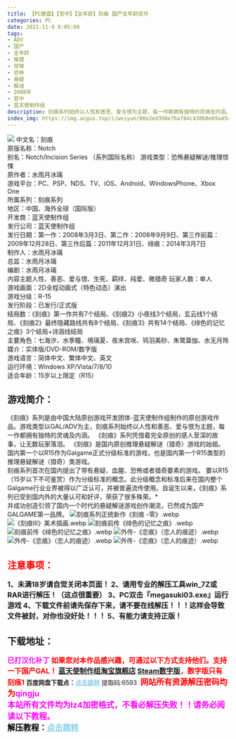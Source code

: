 ```yaml
---
title: 【PC硬盘】【官中】【全年龄】刻痕 国产全年龄佳作
categories: PC
date: 2021-11-9 0:05:00
tags:
- ADV
- 国产
- 全年龄
- 推理
- 惊悚
- 恐怖
- 悬疑
- 解谜
- 2008年
- 官中
- 蓝天使制作组
description: 刻痕系列始终以人性和善恶、爱与恨为主题，每一作都拥有独特的灵魂及内涵。《刻痕》系列凭借着完全原创的感人至深的故事，让无数玩家落泪。
index_img: https://img.acgus.top/i/weiyun/08e2ed398e76af84c430b0e69a45e290bafaf1fa4e2fb21bf9d89c1b69cdceb823bba2e7d19e95f7383c6adeb230774a.webp
---
```

![](https://img.acgus.top/i/weiyun/08e2ed398e76af84c430b0e69a45e290bafaf1fa4e2fb21bf9d89c1b69cdceb823bba2e7d19e95f7383c6adeb230774a.webp)
中文名：刻痕    
原版名称：Notch     
别名：Notch/Incision Series （系列国际名称）
游戏类型：恐怖悬疑解谜/推理惊悚     
原作者：水雨月冰璃     
游戏平台：PC、PSP、NDS、TV、iOS、Android、WindowsPhone、Xbox One     
所属系列：刻痕系列     
地区：中国、海外全球（国际版）     
开发商：蓝天使制作组     
发行公司：蓝天使制作组         
发行日期：第一作：2008年3月3日、第二作：2008年9月9日、第三作前篇：2009年12月28日、第三作后篇：2011年12月31日、绯痕：2014年3月7日     
制作人：水雨月冰璃     
总监：水雨月冰璃     
编剧：水雨月冰璃     
内容主题人性、善恶、爱与恨、生死、羁绊、纯爱、微猎奇
玩家人数：单人         
游戏画面：2D全程动画式（特色动态）演出     
游戏分级：R-15     
发行阶段：已发行/正式版          
结局数：《刻痕》第一作共有7个结局、《刻痕2》小夜线3个结局，玄云线1个结局、《刻痕2》最终隐藏路线共有8个结局、《刻痕3》共有14个结局、《绯色的记忆之痕》3个结局+诗涵线结局     
主要角色：七海汐、水季瞳、境璃夏、夜未宫咲、鸨羽美砂、朱鹭亜伽、水无月玲        
媒介：实体版/DVD-ROM/数字版     
游戏语言：简体中文、繁体中文、英文     
运行环境：Windows XP/Vista/7/8/10     
适合年龄：15岁以上限定（R15）

## 游戏简介：
《刻痕》系列是由中国大陆原创游戏开发团体-蓝天使制作组制作的原创游戏作品。游戏类型以GAL/ADV为主，刻痕系列始终以人性和善恶、爱与恨为主题，每一作都拥有独特的灵魂及内涵。
《刻痕》系列凭借着完全原创的感人至深的故事，让无数玩家落泪。  《刻痕》是国内原创推理悬疑解谜（猎奇）游戏的始祖。国内第一个以R15作为Galgame正式分级标准的游戏，也是国内第一个R15类型的推理悬疑解谜（猎奇）类游戏。      
刻痕系列首次在国内提出了带有悬疑、血腥、恐怖或者猎奇要素的游戏。  要以R15（15岁以下不可鉴赏）作为分级标准的概念。此分级概念和标准后来在国内整个Galgame行业业界被得以广泛认可，并被普遍流传使用。自诞生以来，《刻痕》系列已受到国内外的大量认可和好评，荣获了很多殊荣。*    
并成功创造引领了国内一个时代的悬疑解谜游戏创作潮流，已然成为国产GALGAME第一品牌。
![刻痕系列正统新作《刻痕 -零》.webp](https://img.acgus.top/i/weiyun/08e2ed398e76af84c430b0e69a45e290bafaf1fa4e2fb21bf9d89c1b69cdceb823bba2e7d19e95f7383c6adeb230774a.webp)
![《刻痕Ⅲ》美术插画.webp](https://img.acgus.top/i/weiyun/2f2722fb2d2e6b9667d2dc2628798599a9647e5cc817654052e171116a40f442f7490c4bf40670cba83d5977a7e73198.webp)
![刻痕前传《绯色的记忆之痕》.webp](https://img.acgus.top/i/weiyun/6cafca2f36bdb44e0b3da3e371c9d656225d32d95ed79d03e95349baca67756257c9dcc1a82ad13154c1e8754db90c9e.webp)
![刻痕前传《绯色的记忆之痕》.webp](https://img.acgus.top/i/weiyun/1fff6ee29b1445321fa5362573ae431071b0a49df96ba23d01603897d31bbb5f8167ee31467bfc913cb291982061dcf3.webp)
![外传-《恋痕》（恋人的痕迹）.webp](https://img.acgus.top/i/weiyun/79f3170a2d09f35ba1f850f477c51cce2634bd9825fb263ab5e434b35a3875d32b1cd703d8c2dc154c1e11447eab1f47.webp)
![外传-《恋痕》（恋人的痕迹）.webp](https://img.acgus.top/i/weiyun/828d9bd9538c8a955584419f619bf0845dd584ec1da6154b42ec6163f4f4e2c463eb2dd0315584ea720859e10d294e1a.webp)
![外传-《恋痕》（恋人的痕迹）.webp](https://img.acgus.top/i/weiyun/7e1d88edab83227eb947db36b949c731a757ce192dfb5b4a529645e9279f87d834af5147d3439d9bdf42aeb9cd159ca4.webp)





## <font color=#FF0000 >注意事项：</font>
<font size=3><b>1、未满18岁请自觉关闭本页面！
2、请用专业的解压工具win_7Z或RAR进行解压！（这点很重要）
3、PC双击『megasuki03.exe』运行游戏
4、下载文件前请先保存下来，请不要在线解压！！！这样会导致文件被封，对你也没好处！！！
5、有能力请支持正版！</b></font>

## 下载地址：
<font color=#FF00FF size=3>**已打汉化补丁**</font>
<font color=#FF0000 size=3>**如果您对本作品感兴趣，可通过以下方式支持他们。支持一下国产GAL！ [蓝天使制作组淘宝旗舰店](https://shop152529710.m.taobao.com/?spm=a1z0b.7.0.0.8c2d6527AiqCgO) [Steam数字版](https://store.steampowered.com/franchise/Notch)，数字版只有刻痕1**</font>
<b>百度网盘下载点：</b><a href="https://pan.baidu.com/s/10t-5hh5qtB96_ftl4uyzhw?pwd=6593" style="color: #87CEEB;"><b>点击跳转</b></a> 提取码:6593
<a style="padding: 0" href="https://post.qingju.org/AD/"><img style="max-width:100%" src="https://img.acgus.top/i/2024/07/478f689b8021d8d499ab43d21acf137a.gif" alt=""></a>
<b><font color=#FF0000 size=4>网站所有资源解压密码均为</b></font><b><font color=#FF00FF size=4>qingju</font><font color=#FF0000 ></font></b><br><b><font color=#FF00FF size=4>本站所有文件均为lz4加密格式，不看必解压失败！！请务必阅读以下教程。</b></font><br><b><font color=#000 size=4>解压教程：</b><a href="https://post.qingju.org/tutorial/000/" style="color: #87CEEB;"><b>点击跳转</b></a>